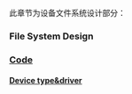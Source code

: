 此章节为设备文件系统设计部分：   
### File System Design
### [Code](./HuOS11.0/)
#### [Device type&driver](./Device_type_driver/README.md)